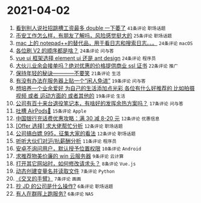 # 2021-04-02

1. [看到别人说社招跳槽工资最多 double 一下萎了](https://www.v2ex.com/t/767408) `41条评论` `职场话题`
1. [币安工作怎么样，有朋友了解吗，风险感觉挺大的](https://www.v2ex.com/t/767449) `25条评论` `职场话题`
1. [mac 上的 notepad++的替代品，用于看日志和搜索日志。。。](https://www.v2ex.com/t/767491) `24条评论` `macOS`
1. [各位刷 V2 的顺序都是啥？](https://www.v2ex.com/t/767474) `24条评论` `问与答`
1. [vue ui 框架选择 element ui 还是 ant design](https://www.v2ex.com/t/767468) `24条评论` `程序员`
1. [大伙儿业余会接单吗？绝对优惠的价格提供商业 ssl 证书](https://www.v2ex.com/t/767442) `22条评论` `推广`
1. [保持年轻的秘诀————不要笑](https://www.v2ex.com/t/767416) `21条评论` `生活`
1. [有没有办法在服务器上贴一个“闲人免进”](https://www.v2ex.com/t/767444) `19条评论` `问与答`
1. [想培养一个业余爱好 为自己的生活添加点光彩 各位有什么好推荐的 比如拍摄视频 或者 运动方面的 或者其他的](https://www.v2ex.com/t/767427) `19条评论` `生活`
1. [公司有百十来台退役笔记本，有啥好的发挥余热方案吗？](https://www.v2ex.com/t/767456) `17条评论` `问与答`
1. [吐槽 AirPods🤮](https://www.v2ex.com/t/767424) `15条评论` `Apple`
1. [中国银行充话费优惠攻略：满 30 减 8-20 元](https://www.v2ex.com/t/767463) `12条评论` `优惠信息`
1. [[Offer 选择] 求大佬帮忙分析](https://www.v2ex.com/t/767458) `12条评论` `职场话题`
1. [公司搞白嫖 995，征集大家的看法](https://www.v2ex.com/t/767412) `12条评论` `职场话题`
1. [听听大伙们对沪/杭薪酬分析](https://www.v2ex.com/t/767454) `11条评论` `程序员`
1. [安卓不询问用户，默认授予位置权限](https://www.v2ex.com/t/767425) `10条评论` `Android`
1. [求推荐物美价廉的 win 云服务器](https://www.v2ex.com/t/767420) `9条评论` `云计算`
1. [打开其它网站时，如何修改请求头？](https://www.v2ex.com/t/767447) `8条评论` `Vue.js`
1. [动态创建变量名并读取文件](https://www.v2ex.com/t/767464) `7条评论` `Python`
1. [《交叉的手臂》](https://www.v2ex.com/t/767404) `7条评论` `画画`
1. [抄 JD 的公司是什么操作?](https://www.v2ex.com/t/767486) `6条评论` `职场话题`
1. [有人在群晖上跑服务?](https://www.v2ex.com/t/767473) `6条评论` `NAS`
